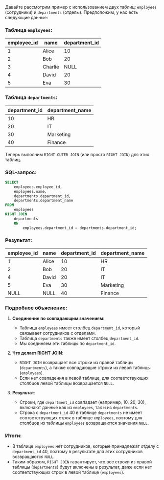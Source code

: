 Давайте рассмотрим пример с использованием двух таблиц: `employees` (сотрудники) и `departments` (отделы). Предположим, у нас есть следующие данные:

### Таблица `employees`:
| employee_id | name     | department_id |
|-------------|----------|---------------|
| 1           | Alice    | 10            |
| 2           | Bob      | 20            |
| 3           | Charlie  | NULL          |
| 4           | David    | 20            |
| 5           | Eva      | 30            |

### Таблица `departments`:
| department_id | department_name |
|---------------|-----------------|
| 10            | HR              |
| 20            | IT              |
| 30            | Marketing       |
| 40            | Finance         |

Теперь выполним `RIGHT OUTER JOIN` (или просто `RIGHT JOIN`) для этих таблиц.

### SQL-запрос:
```sql
SELECT 
	employees.employee_id, 
	employees.name, 
	departments.department_id, 
	departments.department_name
FROM 
	employees
RIGHT JOIN 
	departments
	ON 
		employees.department_id = departments.department_id;
```

### Результат:
| employee_id | name     | department_id | department_name |
|-------------|----------|---------------|-----------------|
| 1           | Alice    | 10            | HR              |
| 2           | Bob      | 20            | IT              |
| 4           | David    | 20            | IT              |
| 5           | Eva      | 30            | Marketing       |
| NULL        | NULL     | 40            | Finance         |

### Подробное объяснение:
1. **Соединение по совпадающим значениям**:
   - Таблица `employees` имеет столбец `department_id`, который связывает сотрудников с отделами.
   - Таблица `departments` также имеет столбец `department_id`.
   - Мы соединяем эти таблицы по `department_id`.

2. **Что делает RIGHT JOIN**:
   - `RIGHT JOIN` возвращает все строки из правой таблицы (`departments`), а также совпадающие строки из левой таблицы (`employees`).
   - Если нет совпадения в левой таблице, для соответствующих столбцов левой таблицы возвращается `NULL`.

3. **Результат**:
   - Строки, где `department_id` совпадает (например, 10, 20, 30), включают данные как из `employees`, так и из `departments`.
   - Строка с `department_id` 40 в таблице `departments` не имеет соответствующих строк в таблице `employees`, поэтому для столбцов из таблицы `employees` возвращаются значения `NULL`.

### Итоги:
- В таблице `employees` нет сотрудников, которые принадлежат отделу с `department_id` 40, поэтому в результате для этих сотрудников возвращаются `NULL`.
- Таким образом, `RIGHT JOIN` гарантирует, что все строки из правой таблицы (`departments`) будут включены в результат, даже если нет соответствующих строк в левой таблице (`employees`).